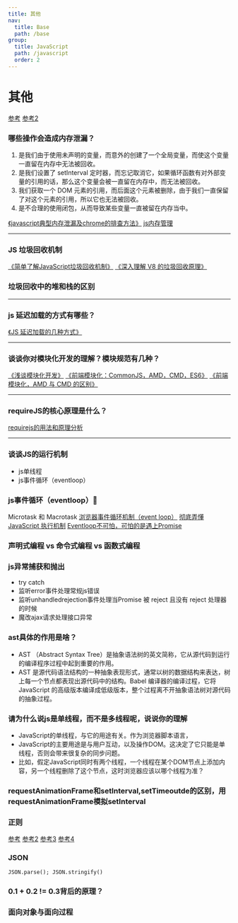 ```yaml
---
title: 其他
nav:
  title: Base
  path: /base
group:
  title: JavaScript
  path: /javascript
  order: 2
---
```


# 其他
[参考](https://juejin.cn/post/6844903976081555470)
[参考2](https://juejin.cn/post/6844904087243194375)

### 哪些操作会造成内存泄漏？
1. 是我们由于使用未声明的变量，而意外的创建了一个全局变量，而使这个变量一直留在内存中无法被回收。
1. 是我们设置了 setInterval 定时器，而忘记取消它，如果循环函数有对外部变量的引用的话，那么这个变量会被一直留在内存中，而无法被回收。
1. 我们获取一个 DOM 元素的引用，而后面这个元素被删除，由于我们一直保留了对这个元素的引用，所以它也无法被回收。
1. 是不合理的使用闭包，从而导致某些变量一直被留在内存当中。

[《javascript典型内存泄漏及chrome的排查方法》](https://segmentfault.com/a/1190000008901861)
[js内存管理](https://juejin.cn/post/6844903869525262349)

---
### JS 垃圾回收机制
[《简单了解JavaScript垃圾回收机制》](https://juejin.im/post/6844903556265279502)
[《深入理解 V8 的垃圾回收原理》](https://www.jianshu.com/p/b8ed21e8a4fb)

### 垃圾回收中的堆和栈的区别

---
### js 延迟加载的方式有哪些？
[《JS 延迟加载的几种方式》](https://blog.csdn.net/meijory/article/details/76389762)

---
### 谈谈你对模块化开发的理解？模块规范有几种？
[《浅谈模块化开发》](https://juejin.im/post/6844903581661790216)
[《前端模块化：CommonJS，AMD，CMD，ES6》](https://juejin.im/post/6844903576309858318)
[《前端模块化，AMD 与 CMD 的区别》](https://juejin.im/post/6844903541853650951)

---
### requireJS的核心原理是什么？
[requirejs的用法和原理分析](https://github.com/HRFE/blog/issues/10)

---
### 谈谈JS的运行机制 
- js单线程
- js事件循环（eventloop） 


### js事件循环（eventloop）🧡
Microtask 和 Macrotask
[浏览器事件循环机制（event loop）](https://juejin.im/post/6844903606466904078) 
[彻底弄懂 JavaScript 执行机制](https://juejin.im/post/6844903512845860872)
[Eventloop不可怕，可怕的是遇上Promise](https://juejin.cn/post/6844903808200343559)


### 声明式编程 vs 命令式编程 vs 函数式编程


### js异常捕获和抛出
- try catch 
- 监听error事件处理常规js错误
- 监听unhandledrejection事件处理当Promise 被 reject 且没有 reject 处理器的时候 
- 魔改ajax请求处理接口异常

### ast具体的作用是啥？
- AST （Abstract Syntax Tree）是抽象语法树的英文简称，它从源代码到运行的编译程序过程中起到重要的作用。
- AST 是源代码语法结构的一种抽象表现形式，通常以树的数据结构来表达，树上每一个节点都表现出源代码中的结构。Babel 编译器的编译过程，它将 JavaScript 的高级版本编译成低级版本，整个过程离不开抽象语法树对源代码的抽象过程。


### 请为什么说js是单线程，而不是多线程呢，说说你的理解
- JavaScript的单线程，与它的用途有关。作为浏览器脚本语言，
- JavaScript的主要用途是与用户互动，以及操作DOM。这决定了它只能是单线程，否则会带来很复杂的同步问题。
- 比如，假定JavaScript同时有两个线程，一个线程在某个DOM节点上添加内容，另一个线程删除了这个节点，这时浏览器应该以哪个线程为准？

### requestAnimationFrame和setInterval,setTimeoutde的区别，用requestAnimationFrame模拟setInterval

### 正则
[参考](https://juejin.cn/post/6844903650389671943)
[参考2](https://juejin.cn/post/6844903716001169416)
[参考3](https://juejin.cn/post/6844904119463837704)
[参考4](https://juejin.cn/post/6844904153131515912)

### JSON
`JSON.parse(); JSON.stringify()`


### 0.1 + 0.2 != 0.3背后的原理？

### 面向对象与面向过程



